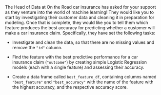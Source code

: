 The Head of Data at On the Road car insurance has asked for your support as they venture into the world of machine learning! They would like you to start by investigating their customer data and cleaning it in preparation for modeling. Once that is complete, they would like you to tell them which feature produces the best accuracy for predicting whether a customer will make a car insurance claim. Specifically, they have set the following tasks:

- Investigate and clean the data, so that there are no missing values and remove the `"id"` column.

- Find the feature with the best predictive performance for a car insurance claim (`"outcome"`) by creating simple Logistic Regression models (each with a single feature) and assessing their accuracy.

- Create a data frame called `best_feature_df`, containing columns named `"best_feature"` and `"best_accuracy"` with the name of the feature with the highest accuracy, and the respective accuracy score.